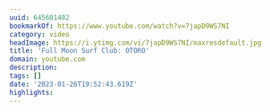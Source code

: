 ```yaml
---
uuid: 645601482
bookmarkOf: https://www.youtube.com/watch?v=7japD9WS7NI
category: video
headImage: https://i.ytimg.com/vi/7japD9WS7NI/maxresdefault.jpg
title: 'Full Moon Surf Club: OTORO'
domain: youtube.com
description:
tags: []
date: '2023-01-26T19:52:43.619Z'
highlights:
---
```




